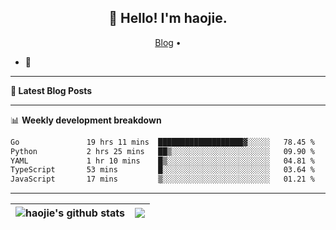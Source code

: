 <h2 align="center">👋 Hello! I'm haojie.</h2>
<p align="center">
  <a href="https://aoyouer.com">Blog</a> •
</p>


- 🔭 


-------

**📝 Latest Blog Posts**


-------

📊 **Weekly development breakdown**
<!--START_SECTION:waka-->

```txt
Go               19 hrs 11 mins  ███████████████████▓░░░░░   78.45 %
Python           2 hrs 25 mins   ██▒░░░░░░░░░░░░░░░░░░░░░░   09.90 %
YAML             1 hr 10 mins    █▒░░░░░░░░░░░░░░░░░░░░░░░   04.81 %
TypeScript       53 mins         █░░░░░░░░░░░░░░░░░░░░░░░░   03.64 %
JavaScript       17 mins         ▒░░░░░░░░░░░░░░░░░░░░░░░░   01.21 %
```

<!--END_SECTION:waka-->

-------



| <img align="center" src="https://github-readme-stats.vercel.app/api?username=haojie06&show_icons=true&theme=graywhite&show_icons=true&count_private=true&include_all_commits=true&hide_border=true" alt="haojie's github stats" /> | <img align="center" src="https://github-readme-stats.vercel.app/api/top-langs/?username=haojie06&layout=compact&theme=graywhite&hide_border=true&hide=css,html" /> |
| ------------- | ------------- |


